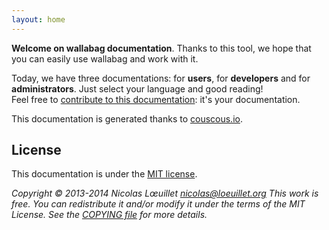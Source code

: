 ```yaml
---
layout: home
---
```


**Welcome on wallabag documentation**. Thanks to this tool, we hope that you can easily use wallabag and work with it.

Today, we have three documentations: for **users**, for **developers** and for **administrators**. Just select your language and good reading!  
Feel free to [contribute to this documentation](https://github.com/wallabag/documentation): it's your documentation.

This documentation is generated thanks to [couscous.io](http://couscous.io/).

## License

This documentation is under the [MIT license](http://en.wikipedia.org/wiki/MIT_License).

*Copyright © 2013-2014 Nicolas Lœuillet nicolas@loeuillet.org
This work is free. You can redistribute it and/or modify it under the terms of the MIT License.
See the [COPYING file](https://github.com/wallabag/wallabag/blob/master/COPYING.md) for more details.*
